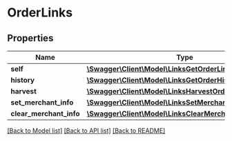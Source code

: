 # OrderLinks

## Properties
Name | Type | Description | Notes
------------ | ------------- | ------------- | -------------
**self** | [**\Swagger\Client\Model\LinksGetOrderLink**](LinksGetOrderLink.md) |  | 
**history** | [**\Swagger\Client\Model\LinksGetOrderHistoryLink**](LinksGetOrderHistoryLink.md) |  | 
**harvest** | [**\Swagger\Client\Model\LinksHarvestOrderLink**](LinksHarvestOrderLink.md) |  | 
**set_merchant_info** | [**\Swagger\Client\Model\LinksSetMerchantOrderInfoLink**](LinksSetMerchantOrderInfoLink.md) |  | 
**clear_merchant_info** | [**\Swagger\Client\Model\LinksClearMerchantOrderInfoLink**](LinksClearMerchantOrderInfoLink.md) |  | 

[[Back to Model list]](../README.md#documentation-for-models) [[Back to API list]](../README.md#documentation-for-api-endpoints) [[Back to README]](../README.md)


